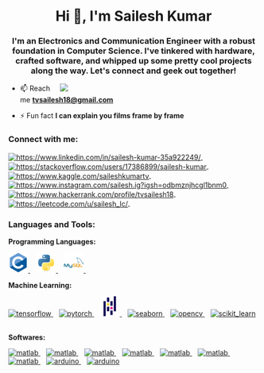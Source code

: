 <h1 align="center">Hi 👋, I'm Sailesh Kumar</h1>
<h3 align="center">I'm an Electronics and Communication Engineer with a robust foundation in Computer Science. I've tinkered with hardware, crafted software, and whipped up some pretty cool projects along the way. Let's connect and geek out together!</h3>

<img align="right" width="400" src="https://cdn.hackaday.io/images/original/3646311595580843377.gif">

- 📫 Reach me **tvsailesh18@gmail.com**

- ⚡ Fun fact **I can explain you films frame by frame**


<h3 align="left">Connect with me:</h3>
<p align="left">
<a href="https://www.linkedin.com/in/sailesh-kumar-35a922249/" target="blank"><img align="center" src="https://raw.githubusercontent.com/rahuldkjain/github-profile-readme-generator/master/src/images/icons/Social/linked-in-alt.svg" alt="https://www.linkedin.com/in/sailesh-kumar-35a922249/" height="30" width="40" />
</a>&nbsp;&nbsp;
<a href="https://stackoverflow.com/users/17386899/sailesh-kumar" target="blank"><img align="center" src="https://raw.githubusercontent.com/rahuldkjain/github-profile-readme-generator/master/src/images/icons/Social/stack-overflow.svg" alt="https://stackoverflow.com/users/17386899/sailesh-kumar" height="30" width="40" />
</a>&nbsp;&nbsp;
<a href="https://www.kaggle.com/saileshkumartv" target="blank"><img align="center" src="https://raw.githubusercontent.com/rahuldkjain/github-profile-readme-generator/master/src/images/icons/Social/kaggle.svg" alt="https://www.kaggle.com/saileshkumartv" height="30" width="40" />
</a>&nbsp;&nbsp;
<a href="https://www.instagram.com/sailesh.ig?igsh=odbmznjhcgl1bnm0" target="blank"><img align="center" src="https://raw.githubusercontent.com/rahuldkjain/github-profile-readme-generator/master/src/images/icons/Social/instagram.svg" alt="https://www.instagram.com/sailesh.ig?igsh=odbmznjhcgl1bnm0" height="30" width="40" />
</a>&nbsp;&nbsp;
<a href="https://www.hackerrank.com/profile/tvsailesh18" target="blank"><img align="center" src="https://raw.githubusercontent.com/rahuldkjain/github-profile-readme-generator/master/src/images/icons/Social/hackerrank.svg" alt="https://www.hackerrank.com/profile/tvsailesh18" height="30" width="40" />
</a>&nbsp;&nbsp;
<a href="https://leetcode.com/u/sailesh_lc/" target="blank"><img align="center" src="https://raw.githubusercontent.com/rahuldkjain/github-profile-readme-generator/master/src/images/icons/Social/leet-code.svg" alt="https://leetcode.com/u/sailesh_lc/" height="30" width="40" />
</a>&nbsp;&nbsp;
</p>

<h3 align="left">Languages and Tools:</h3>

<!-- Programming Languages -->
<p align="left"> 
    <strong>Programming Languages:</strong></p>
    <a href="https://www.cprogramming.com/" target="_blank" rel="noreferrer">
        <img src="https://raw.githubusercontent.com/devicons/devicon/master/icons/c/c-original.svg" alt="c" width="40" height="40"/>
    </a>&nbsp;&nbsp;
    <a href="https://www.python.org" target="_blank" rel="noreferrer">
        <img src="https://raw.githubusercontent.com/devicons/devicon/master/icons/python/python-original.svg" alt="python" width="40" height="40"/>
    </a>&nbsp;&nbsp;
    <a href="https://www.mysql.com/" target="_blank" rel="noreferrer">
        <img src="https://raw.githubusercontent.com/devicons/devicon/master/icons/mysql/mysql-original-wordmark.svg" alt="mysql" width="40" height="40"/>
    </a>&nbsp;&nbsp;
</p>

<!-- AI/ML Tools -->
<p align="left"> 
    <strong>Machine Learning:</strong></p>
    <a href="https://www.tensorflow.org" target="_blank" rel="noreferrer">
        <img src="https://www.vectorlogo.zone/logos/tensorflow/tensorflow-icon.svg" alt="tensorflow" width="40" height="40"/>
    </a>&nbsp;&nbsp;
    <a href="https://pytorch.org/" target="_blank" rel="noreferrer">
        <img src="https://www.vectorlogo.zone/logos/pytorch/pytorch-icon.svg" alt="pytorch" width="40" height="40"/>
    </a>&nbsp;&nbsp;
    <a href="https://pandas.pydata.org/" target="_blank" rel="noreferrer">
        <img src="https://raw.githubusercontent.com/devicons/devicon/2ae2a900d2f041da66e950e4d48052658d850630/icons/pandas/pandas-original.svg" alt="pandas" width="40" height="40"/>
    </a>&nbsp;&nbsp;
    <a href="https://seaborn.pydata.org/" target="_blank" rel="noreferrer">
        <img src="https://seaborn.pydata.org/_images/logo-mark-lightbg.svg" alt="seaborn" width="40" height="40"/>
    </a>&nbsp;&nbsp;
    <a href="https://opencv.org/" target="_blank" rel="noreferrer">
        <img src="https://www.vectorlogo.zone/logos/opencv/opencv-icon.svg" alt="opencv" width="40" height="40"/>
    </a>&nbsp;&nbsp;
    <a href="https://scikit-learn.org/" target="_blank" rel="noreferrer">
        <img src="https://upload.wikimedia.org/wikipedia/commons/0/05/Scikit_learn_logo_small.svg" alt="scikit_learn" width="40" height="40"/>
    </a>&nbsp;&nbsp;
</p>

<!-- Software -->
<p align="left"> 
    <strong>Softwares:</strong></p>
    <a href="https://www.mathworks.com/" target="_blank" rel="noreferrer">
        <img src="https://companieslogo.com/img/orig/ANSS.D-78d6ace8.png?t=1652258615" alt="matlab" width="40" height="40"/>
    </a>&nbsp;&nbsp;
    <a href="https://www.mathworks.com/" target="_blank" rel="noreferrer">
        <img src="https://wallpapers.com/images/hd/auto-c-a-d-logo-graphic-kkipca3aki0i49xv-kkipca3aki0i49xv.png" alt="matlab" width="40" height="40"/>
    </a>&nbsp;&nbsp;
    <a href="https://www.mathworks.com/" target="_blank" rel="noreferrer">
        <img src="https://embeddedtools.store/wp-content/uploads/2024/02/Prod-uVision600x600.png" alt="matlab" width="40" height="40"/>
    </a>&nbsp;&nbsp;
    <a href="https://www.mathworks.com/" target="_blank" rel="noreferrer">
        <img src="https://pbs.twimg.com/profile_images/839168408490913792/ukNPeWwa_400x400.jpg" alt="matlab" width="40" height="40"/>
    </a>&nbsp;&nbsp;
    <a href="https://www.mathworks.com/" target="_blank" rel="noreferrer">
        <img src="https://upload.wikimedia.org/wikipedia/commons/2/21/Matlab_Logo.png" alt="matlab" width="40" height="40"/>
    </a>&nbsp;&nbsp;
    <a href="https://www.mathworks.com/" target="_blank" rel="noreferrer">
        <img src="https://cdn.techjockey.com/web/assets/images/techjockey/products/21587_ProteusPCBDesignlogo.jpg" alt="matlab" width="40" height="40"/>
    </a>&nbsp;&nbsp;
    <a href="https://www.mathworks.com/" target="_blank" rel="noreferrer">
        <img src="https://encrypted-tbn0.gstatic.com/images?q=tbn:ANd9GcSKUzEO2v6gyztVs8h_xEgZLfHulxPBLrtyzQ&s" alt="matlab" width="40" height="40"/>
    </a>&nbsp;&nbsp;
    <a href="https://www.arduino.cc/" target="_blank" rel="noreferrer">
        <img src="https://cdn.worldvectorlogo.com/logos/arduino-1.svg" alt="arduino" width="40" height="40"/>
    </a>&nbsp;&nbsp;
    <a href="https://www.arduino.cc/" target="_blank" rel="noreferrer">
        <img src="https://user-images.githubusercontent.com/56430787/105164182-1afa8a80-5b15-11eb-8ac3-7ae5c9f0e15e.png" alt="arduino" width="40" height="40"/>
    </a>
</p>
